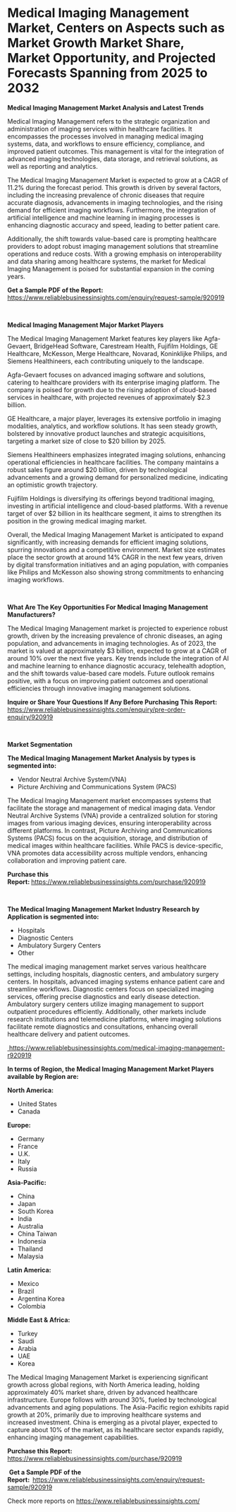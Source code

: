 <p><h1>Medical Imaging Management Market, Centers on Aspects such as Market Growth Market Share, Market Opportunity, and Projected Forecasts Spanning from 2025 to 2032</h1></p><p><strong>Medical Imaging Management Market Analysis and Latest Trends</strong></p>
<p><p>Medical Imaging Management refers to the strategic organization and administration of imaging services within healthcare facilities. It encompasses the processes involved in managing medical imaging systems, data, and workflows to ensure efficiency, compliance, and improved patient outcomes. This management is vital for the integration of advanced imaging technologies, data storage, and retrieval solutions, as well as reporting and analytics.</p><p>The Medical Imaging Management Market is expected to grow at a CAGR of 11.2% during the forecast period. This growth is driven by several factors, including the increasing prevalence of chronic diseases that require accurate diagnosis, advancements in imaging technologies, and the rising demand for efficient imaging workflows. Furthermore, the integration of artificial intelligence and machine learning in imaging processes is enhancing diagnostic accuracy and speed, leading to better patient care. </p><p>Additionally, the shift towards value-based care is prompting healthcare providers to adopt robust imaging management solutions that streamline operations and reduce costs. With a growing emphasis on interoperability and data sharing among healthcare systems, the market for Medical Imaging Management is poised for substantial expansion in the coming years.</p></p>
<p><strong>Get a Sample PDF of the Report:&nbsp;</strong> <a href="https://www.reliablebusinessinsights.com/enquiry/request-sample/920919?utm_campaign=3035&utm_medium=2&utm_source=Github&utm_content=ia&utm_term=06032025&utm_id=medical-imaging-management">https://www.reliablebusinessinsights.com/enquiry/request-sample/920919</a></p>
<p>&nbsp;</p>
<p><strong>Medical Imaging Management Major Market Players</strong></p>
<p><p>The Medical Imaging Management Market features key players like Agfa-Gevaert, BridgeHead Software, Carestream Health, Fujifilm Holdings, GE Healthcare, McKesson, Merge Healthcare, Novarad, Koninklijke Philips, and Siemens Healthineers, each contributing uniquely to the landscape. </p><p>Agfa-Gevaert focuses on advanced imaging software and solutions, catering to healthcare providers with its enterprise imaging platform. The company is poised for growth due to the rising adoption of cloud-based services in healthcare, with projected revenues of approximately $2.3 billion.</p><p>GE Healthcare, a major player, leverages its extensive portfolio in imaging modalities, analytics, and workflow solutions. It has seen steady growth, bolstered by innovative product launches and strategic acquisitions, targeting a market size of close to $20 billion by 2025.</p><p>Siemens Healthineers emphasizes integrated imaging solutions, enhancing operational efficiencies in healthcare facilities. The company maintains a robust sales figure around $20 billion, driven by technological advancements and a growing demand for personalized medicine, indicating an optimistic growth trajectory.</p><p>Fujifilm Holdings is diversifying its offerings beyond traditional imaging, investing in artificial intelligence and cloud-based platforms. With a revenue target of over $2 billion in its healthcare segment, it aims to strengthen its position in the growing medical imaging market.</p><p>Overall, the Medical Imaging Management Market is anticipated to expand significantly, with increasing demands for efficient imaging solutions, spurring innovations and a competitive environment. Market size estimates place the sector growth at around 14% CAGR in the next few years, driven by digital transformation initiatives and an aging population, with companies like Philips and McKesson also showing strong commitments to enhancing imaging workflows.</p></p>
<p>&nbsp;</p>
<p><strong>What Are The Key Opportunities For Medical Imaging Management Manufacturers?</strong></p>
<p><p>The Medical Imaging Management market is projected to experience robust growth, driven by the increasing prevalence of chronic diseases, an aging population, and advancements in imaging technologies. As of 2023, the market is valued at approximately $3 billion, expected to grow at a CAGR of around 10% over the next five years. Key trends include the integration of AI and machine learning to enhance diagnostic accuracy, telehealth adoption, and the shift towards value-based care models. Future outlook remains positive, with a focus on improving patient outcomes and operational efficiencies through innovative imaging management solutions.</p></p>
<p><strong>Inquire or Share Your Questions If Any Before Purchasing This Report:</strong> <a href="https://www.reliablebusinessinsights.com/enquiry/pre-order-enquiry/920919?utm_campaign=3035&utm_medium=2&utm_source=Github&utm_content=ia&utm_term=06032025&utm_id=medical-imaging-management">https://www.reliablebusinessinsights.com/enquiry/pre-order-enquiry/920919</a></p>
<p>&nbsp;</p>
<p><strong>Market Segmentation</strong></p>
<p><strong>The Medical Imaging Management Market Analysis by types is segmented into:</strong></p>
<p><ul><li>Vendor Neutral Archive System(VNA)</li><li>Picture Archiving and Communications System (PACS)</li></ul></p>
<p><p>The Medical Imaging Management market encompasses systems that facilitate the storage and management of medical imaging data. Vendor Neutral Archive Systems (VNA) provide a centralized solution for storing images from various imaging devices, ensuring interoperability across different platforms. In contrast, Picture Archiving and Communications Systems (PACS) focus on the acquisition, storage, and distribution of medical images within healthcare facilities. While PACS is device-specific, VNA promotes data accessibility across multiple vendors, enhancing collaboration and improving patient care.</p></p>
<p><strong>Purchase this Report:&nbsp;</strong><a href="https://www.reliablebusinessinsights.com/purchase/920919?utm_campaign=3035&utm_medium=2&utm_source=Github&utm_content=ia&utm_term=06032025&utm_id=medical-imaging-management">https://www.reliablebusinessinsights.com/purchase/920919</a></p>
<p>&nbsp;</p>
<p><strong>The Medical Imaging Management Market Industry Research by Application is segmented into:</strong></p>
<p><ul><li>Hospitals</li><li>Diagnostic Centers</li><li>Ambulatory Surgery Centers</li><li>Other</li></ul></p>
<p><p>The medical imaging management market serves various healthcare settings, including hospitals, diagnostic centers, and ambulatory surgery centers. In hospitals, advanced imaging systems enhance patient care and streamline workflows. Diagnostic centers focus on specialized imaging services, offering precise diagnostics and early disease detection. Ambulatory surgery centers utilize imaging management to support outpatient procedures efficiently. Additionally, other markets include research institutions and telemedicine platforms, where imaging solutions facilitate remote diagnostics and consultations, enhancing overall healthcare delivery and patient outcomes.</p></p>
<p><a href="https://www.reliablebusinessinsights.com/medical-imaging-management-r920919?utm_campaign=3035&utm_medium=2&utm_source=Github&utm_content=ia&utm_term=06032025&utm_id=medical-imaging-management">&nbsp;https://www.reliablebusinessinsights.com/medical-imaging-management-r920919</a></p>
<p><strong>In terms of Region, the Medical Imaging Management Market Players available by Region are:</strong></p>
<p>
    <p> <strong> North America: </strong>
        <ul>
            <li>United States</li>
            <li>Canada</li>
        </ul>
        </p> 
    <p> <strong> Europe: </strong>
        <ul>
            <li>Germany</li>
            <li>France</li>
            <li>U.K.</li>
            <li>Italy</li>
            <li>Russia</li>
        </ul>
        </p> 
    <p> <strong> Asia-Pacific: </strong>
        <ul>
            <li>China</li>
            <li>Japan</li>
            <li>South Korea</li>
            <li>India</li>
            <li>Australia</li>
            <li>China Taiwan</li>
            <li>Indonesia</li>
            <li>Thailand</li>
            <li>Malaysia</li>
        </ul>
        </p> 
    <p> <strong> Latin America: </strong>
        <ul>
            <li>Mexico</li>
            <li>Brazil</li>
            <li>Argentina Korea</li>
            <li>Colombia</li>
        </ul>
        </p> 
    <p> <strong> Middle East & Africa: </strong>
        <ul>
            <li>Turkey</li>
            <li>Saudi</li>
            <li>Arabia</li>
            <li>UAE</li>
            <li>Korea</li>
        </ul>
    </p>
    </p>
<p><p>The Medical Imaging Management Market is experiencing significant growth across global regions, with North America leading, holding approximately 40% market share, driven by advanced healthcare infrastructure. Europe follows with around 30%, fueled by technological advancements and aging populations. The Asia-Pacific region exhibits rapid growth at 20%, primarily due to improving healthcare systems and increased investment. China is emerging as a pivotal player, expected to capture about 10% of the market, as its healthcare sector expands rapidly, enhancing imaging management capabilities.</p></p>
<p><strong>Purchase this Report: </strong><a href="https://www.reliablebusinessinsights.com/purchase/920919?utm_campaign=3035&utm_medium=2&utm_source=Github&utm_content=ia&utm_term=06032025&utm_id=medical-imaging-management">https://www.reliablebusinessinsights.com/purchase/920919</a></p>
<p>&nbsp;<strong>Get a Sample PDF of the Report:&nbsp;&nbsp;</strong><a href="https://www.reliablebusinessinsights.com/enquiry/request-sample/920919?utm_campaign=3035&utm_medium=2&utm_source=Github&utm_content=ia&utm_term=06032025&utm_id=medical-imaging-management">https://www.reliablebusinessinsights.com/enquiry/request-sample/920919</a></p>
<p><strong></strong></p>
<p>Check more reports on <a href="https://www.reliablebusinessinsights.com/?utm_campaign=3035&utm_medium=2&utm_source=Github&utm_content=ia&utm_term=06032025&utm_id=medical-imaging-management">https://www.reliablebusinessinsights.com/</a></p>